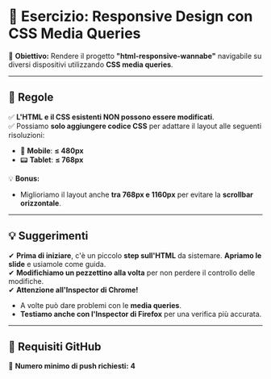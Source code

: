 # 📱 Esercizio: Responsive Design con **CSS Media Queries**  

🔹 **Obiettivo:** Rendere il progetto **"html-responsive-wannabe"** navigabile su diversi dispositivi utilizzando **CSS media queries**.  

---

## 📌 Regole  

✅ **L'HTML e il CSS esistenti NON possono essere modificati**.  
✅ Possiamo **solo aggiungere codice CSS** per adattare il layout alle seguenti risoluzioni:  

- 📱 **Mobile**: **≤ 480px**  
- 📟 **Tablet**: **≤ 768px**  

💡 **Bonus:**  
- Miglioriamo il layout anche **tra 768px e 1160px** per evitare la **scrollbar orizzontale**.  

---

## 💡 Suggerimenti  

✔ **Prima di iniziare**, c'è un piccolo **step sull'HTML** da sistemare. **Apriamo le slide** e usiamole come guida.  
✔ **Modifichiamo un pezzettino alla volta** per non perdere il controllo delle modifiche.  
✔ **Attenzione all'Inspector di Chrome!**  
   - A volte può dare problemi con le **media queries**.  
   - **Testiamo anche con l'Inspector di Firefox** per una verifica più accurata.  

---

## 🔄 Requisiti GitHub  

📌 **Numero minimo di push richiesti:** **4**  
